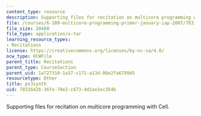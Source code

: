```yaml
---
content_type: resource
description: Supporting files for recitation on multicore programming with Cell.
file: /courses/6-189-multicore-programming-primer-january-iap-2007/7831642b36fe78e2c6734d1ae1ec354b_ps3synth.tar
file_size: 20480
file_type: application/x-tar
learning_resource_types:
- Recitations
license: https://creativecommons.org/licenses/by-nc-sa/4.0/
ocw_type: OCWFile
parent_title: Recitations
parent_type: CourseSection
parent_uid: 1a727310-1a37-c171-a13d-06e2fa6799d5
resourcetype: Other
title: ps3synth
uid: 7831642b-36fe-78e2-c673-4d1ae1ec354b
---
```

Supporting files for recitation on multicore programming with Cell.